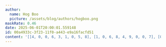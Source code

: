 ```yaml
---
author:
  name: Hog Boo
  picture: /assets/blog/authors/hogboo.png
maskRate: 0.46
date: 2025-06-01T20:00:01.559148
id: 00a4933c-3f23-11f0-a443-e9a16facfd51
content: '[[4, 0, 0, 6, 3, 1, 0, 5, 8], [1, 0, 6, 8, 4, 9, 0, 0, 7], [0, 8, 3, 0, 0, 5, 6, 0, 0], [5, 0, 7, 0, 0, 0, 0, 1, 6], [6, 0, 8, 5, 0, 7, 0, 0, 9], [0, 0, 1, 4, 0, 3, 7, 8, 5], [8, 0, 4, 0, 0, 6, 0, 7, 0], [0, 1, 9, 3, 0, 0, 0, 6, 0], [3, 0, 5, 7, 2, 8, 0, 0, 0]]'
---
```

